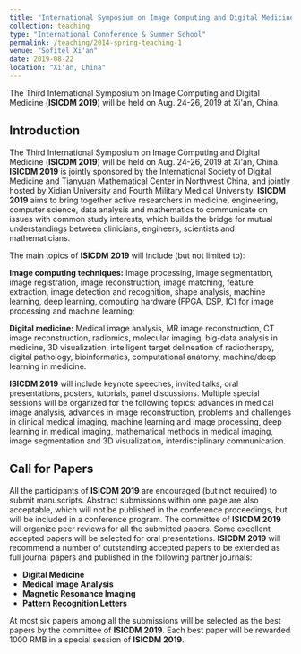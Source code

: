 ```yaml
---
title: "International Symposium on Image Computing and Digital Medicine 2019"
collection: teaching
type: "International Connference & Summer School"
permalink: /teaching/2014-spring-teaching-1
venue: "Sofitel Xi'an"
date: 2019-08-22
location: "Xi'an, China"
---
```


The Third International Symposium on Image Computing and Digital Medicine (**ISICDM 2019**) will be held on Aug. 24-26, 2019 at Xi'an, China.

## Introduction

The Third International Symposium on Image Computing and Digital Medicine (**ISICDM 2019**) will be held on Aug. 24-26, 2019 at Xi'an, China. **ISICDM 2019** is jointly sponsored by the International Society of Digital Medicine and Tianyuan Mathematical Center in Northwest China, and jointly hosted by Xidian University and Fourth Military Medical University. **ISICDM 2019** aims to bring together active researchers in medicine, engineering, computer science, data analysis and mathematics to communicate on issues with common study interests, which builds the bridge for mutual understandings between clinicians, engineers, scientists and mathematicians.

The main topics of **ISICDM 2019** will include (but not limited to):

**Image computing techniques:** Image processing, image segmentation, image registration, image reconstruction, image matching, feature extraction, image detection and recognition, shape analysis, machine learning, deep learning, computing hardware (FPGA, DSP, IC) for image processing and machine learning;

**Digital medicine:** Medical image analysis, MR image reconstruction, CT image reconstruction, radiomics, molecular imaging, big-data analysis in medicine, 3D visualization, intelligent target delineation of radiotherapy, digital pathology, bioinformatics, computational anatomy, machine/deep learning in medicine.

**ISICDM 2019** will include keynote speeches, invited talks, oral presentations, posters, tutorials, panel discussions. Multiple special sessions will be organized for the following topics: advances in medical image analysis, advances in image reconstruction, problems and challenges in clinical medical imaging, machine learning and image processing, deep learning in medical imaging, mathematical methods in medical imaging, image segmentation and 3D visualization, interdisciplinary communication.

## Call for Papers

All the participants of **ISICDM 2019** are encouraged (but not required) to submit manuscripts. Abstract submissions within one page are also acceptable, which will not be published in the conference proceedings, but will be included in a conference program. The committee of **ISICDM 2019** will organize peer reviews for all the submitted papers. Some excellent accepted papers will be selected for oral presentations. **ISICDM 2019** will recommend a number of outstanding accepted papers to be extended as full journal papers and published in the following partner journals:

* **Digital Medicine**
* **Medical Image Analysis**
* **Magnetic Resonance Imaging**
* **Pattern Recognition Letters**

At most six papers among all the submissions will be selected as the best papers by the committee of **ISICDM 2019**. Each best paper will be rewarded 1000 RMB in a special session of **ISICDM 2019**.
